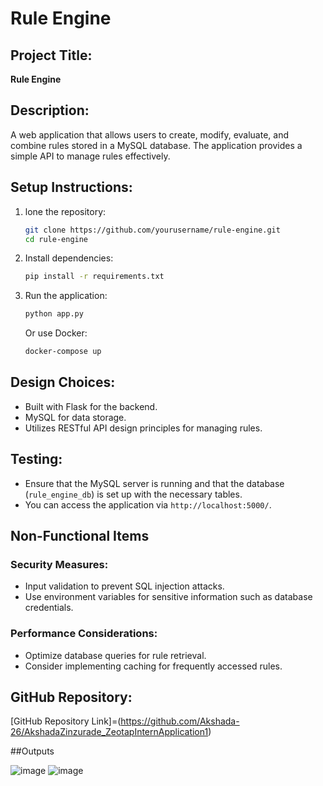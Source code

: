 
# Rule Engine

## Project Title:
**Rule Engine**

## Description:
A web application that allows users to create, modify, evaluate, and combine rules stored in a MySQL database. The application provides a simple API to manage rules effectively.

## Setup Instructions:
1. lone the repository:
   ```bash
   git clone https://github.com/yourusername/rule-engine.git
   cd rule-engine
   ```

2. Install dependencies:
   ```bash
   pip install -r requirements.txt
   ```

3. Run the application:
   ```bash
   python app.py
   ```

   Or use Docker:
   ```bash
   docker-compose up
   ```

## Design Choices:
- Built with Flask for the backend.
- MySQL for data storage.
- Utilizes RESTful API design principles for managing rules.

## Testing:
- Ensure that the MySQL server is running and that the database (`rule_engine_db`) is set up with the necessary tables.
- You can access the application via `http://localhost:5000/`.

## Non-Functional Items

### Security Measures:
- Input validation to prevent SQL injection attacks.
- Use environment variables for sensitive information such as database credentials.

### Performance Considerations:
- Optimize database queries for rule retrieval.
- Consider implementing caching for frequently accessed rules.


## GitHub Repository:
[GitHub Repository Link]=(https://github.com/Akshada-26/AkshadaZinzurade_ZeotapInternApplication1)


##Outputs

![image](https://github.com/user-attachments/assets/8eacbb47-3ad7-43db-af74-4b36f719d922)
![image](https://github.com/user-attachments/assets/c9b52125-0184-448c-851c-647ad20a4f3a)

